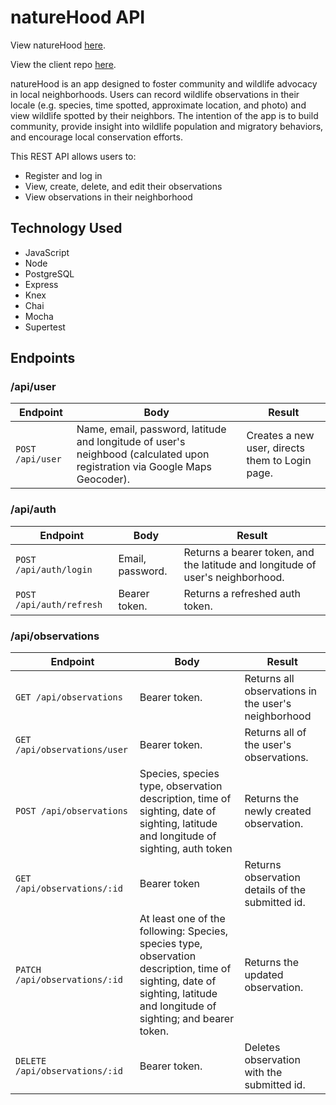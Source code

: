 # natureHood API

View natureHood [here](https://naturehood-app.vercel.app/).

View the client repo [here](https://github.com/sallygaller/naturehood).

natureHood is an app designed to foster community and wildlife advocacy in local neighborhoods. Users can record wildlife observations in their locale (e.g. species, time spotted, approximate location, and photo) and view wildlife spotted by their neighbors. The intention of the app is to build community, provide insight into wildlife population and migratory behaviors, and encourage local conservation efforts.

This REST API allows users to:
- Register and log in
- View, create, delete, and edit their observations
- View observations in their neighborhood

## Technology Used
- JavaScript
- Node
- PostgreSQL
- Express
- Knex
- Chai
- Mocha
- Supertest

## Endpoints
### /api/user
| Endpoint        | Body           | Result  |
| ------------- |-------------| ----- |
| `POST /api/user` | Name, email, password, latitude and longitude of user's neighbood (calculated upon registration via Google Maps Geocoder). | Creates a new user, directs them to Login page. |

### /api/auth
| Endpoint        | Body           | Result  |
| ------------- |-------------| ----- |
| `POST /api/auth/login` | Email, password. |Returns a bearer token, and the latitude and longitude of user's neighborhood. |
| `POST /api/auth/refresh` | Bearer token. | Returns a refreshed auth token. |

### /api/observations
| Endpoint        | Body           | Result  |
| ------------- |-------------| ----- |
| `GET /api/observations` | Bearer token. | Returns all observations in the user's neighborhood |
| `GET /api/observations/user` | Bearer token. | Returns all of the user's observations. |
| `POST /api/observations` | Species, species type, observation description, time of sighting, date of sighting, latitude and longitude of sighting, auth token | Returns the newly created observation. |
| `GET /api/observations/:id` | Bearer token | Returns observation details of the submitted id. |
| `PATCH /api/observations/:id` | At least one of the following: Species, species type, observation description, time of sighting, date of sighting, latitude and longitude of sighting; and bearer token. | Returns the updated observation. |
| `DELETE /api/observations/:id` | Bearer token. | Deletes observation with the submitted id. | 